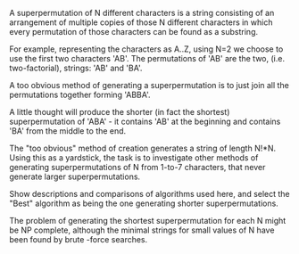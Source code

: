  A superpermutation of N different characters is a string consisting of an arrangement of multiple copies of those N different characters in which every permutation of those characters can be found as a substring.

 For example, representing the characters as A..Z, using N=2 we choose to use the first two characters 'AB'.
 The permutations of 'AB' are the two, (i.e. two-factorial), strings: 'AB' and 'BA'.

 A too obvious method of generating a superpermutation is to just join all the permutations together forming 'ABBA'.

 A little thought will produce the shorter (in fact the shortest) superpermutation of 'ABA' - it contains 'AB' at the beginning and contains 'BA' from the middle to the end.

 The "too obvious" method of creation generates a string of length N!\*N. Using this as a yardstick, the task is to investigate other methods of generating superpermutations of N from 1-to-7 characters, that never generate larger superpermutations.

 Show descriptions and comparisons of algorithms used here, and select the "Best" algorithm as being the one generating shorter superpermutations.

 The problem of generating the shortest superpermutation for each N might be NP complete, although the minimal strings for small values of N have been found by brute -force searches.
